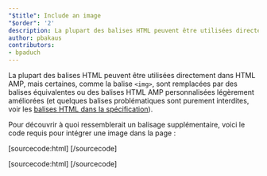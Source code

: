 ```yaml
---
"$title": Include an image
"$order": '2'
description: La plupart des balises HTML peuvent être utilisées directement dans HTML AMP, mais certaines balises, telles que la balise <img>, sont remplacées par des balises HTML AMP personnalisées équivalentes ou légèrement améliorées
author: pbakaus
contributors:
- bpaduch
---
```


La plupart des balises HTML peuvent être utilisées directement dans HTML AMP, mais certaines, comme la balise `<img>`, sont remplacées par des balises équivalentes ou des balises HTML AMP personnalisées légèrement améliorées (et quelques balises problématiques sont purement interdites, voir les [balises HTML dans la spécification](../../../../documentation/guides-and-tutorials/learn/spec/amphtml.md)).

Pour découvrir à quoi ressemblerait un balisage supplémentaire, voici le code requis pour intégrer une image dans la page :

[sourcecode:html]
<amp-img src="welcome.jpg" alt="Welcome" height="400" width="800"></amp-img>
[/sourcecode]

[sourcecode:html] <amp-img src="welcome.jpg" alt="Welcome" height="400" width="800"></amp-img> [/sourcecode]
